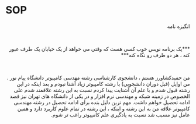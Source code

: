 # SOP

<!DOCTYPE html>
<html>
 
<head>
<p dir="rtl" align="right"> انگیزه نامه </p>
<br>
</head>

<body>
<p dir="rtl" align="right">***یک برنامه نویس خوب کسی هست که وقتی می خواهد از یک خیابان یک طرف عبور کنه ، هر دو طرف رو نگاه کنه***</p>
<br>
<p dir="rtl" align="right">من حمیدکشاورز هستم ، دانشجوی کارشناسی رشته مهدسی کامپیوتر دانشگاه پیام نور . من اوایل (قبل دوران دانشجویی) با رشته کامپیوتر زیاد آشنا نبودم و بعد اینکه در این رشته قبول شدم و با علم آن آشنایت پیدا کردم نسبت به این رشته علاقمند شدم علی الخصوص در زمینه شبکه و مهندسی نرم افزار و در یکی از دانشگاه های تهران نیز قصد ادامه تحصیل خواهم داشت. مهم ترین دلیل بنده برای ادامه تحصیل در رشته مهندسی کامپیوتر علاقه من به این رشته و اینکه ، این رشته در تمام علوم کاربرد دارد و همین عامل نیز مسبب شد نسبت به یادگیری علم کامپیوتر راغب تر شوم.
</p>
<br>
</body>

</html>                                                         
                                         

